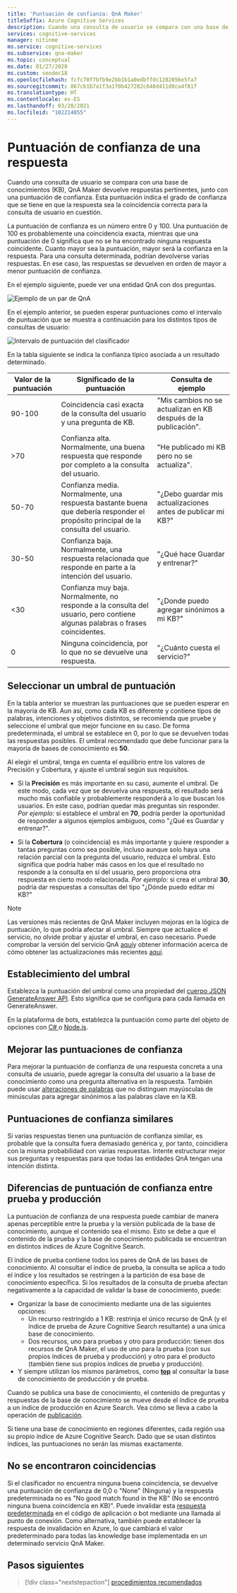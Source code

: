 ```yaml
---
title: 'Puntuación de confianza: QnA Maker'
titleSuffix: Azure Cognitive Services
description: Cuando una consulta de usuario se compara con una base de conocimientos (KB), QnA Maker devuelve respuestas pertinentes, junto con una puntuación de confianza.
services: cognitive-services
manager: nitinme
ms.service: cognitive-services
ms.subservice: qna-maker
ms.topic: conceptual
ms.date: 01/27/2020
ms.custom: seodec18
ms.openlocfilehash: fcfc70f7bfb9e2bb1b1a0edbffdc1282056e5fa7
ms.sourcegitcommit: 867cb1b7a1f3a1f0b427282c648d411d0ca4f81f
ms.translationtype: HT
ms.contentlocale: es-ES
ms.lasthandoff: 03/20/2021
ms.locfileid: "102214055"
---
```

# <a name="the-confidence-score-of-an-answer"></a>Puntuación de confianza de una respuesta
Cuando una consulta de usuario se compara con una base de conocimientos (KB), QnA Maker devuelve respuestas pertinentes, junto con una puntuación de confianza. Esta puntuación indica el grado de confianza que se tiene en que la respuesta sea la coincidencia correcta para la consulta de usuario en cuestión.

La puntuación de confianza es un número entre 0 y 100. Una puntuación de 100 es probablemente una coincidencia exacta, mientras que una puntuación de 0 significa que no se ha encontrado ninguna respuesta coincidente. Cuanto mayor sea la puntuación, mayor será la confianza en la respuesta. Para una consulta determinada, podrían devolverse varias respuestas. En ese caso, las respuestas se devuelven en orden de mayor a menor puntuación de confianza.

En el ejemplo siguiente, puede ver una entidad QnA con dos preguntas.


![Ejemplo de un par de QnA](../media/qnamaker-concepts-confidencescore/ranker-example-qna.png)

En el ejemplo anterior, se pueden esperar puntuaciones como el intervalo de puntuación que se muestra a continuación para los distintos tipos de consultas de usuario:


![Intervalo de puntuación del clasificador](../media/qnamaker-concepts-confidencescore/ranker-score-range.png)


En la tabla siguiente se indica la confianza típico asociada a un resultado determinado.

|Valor de la puntuación|Significado de la puntuación|Consulta de ejemplo|
|--|--|--|
|90-100|Coincidencia casi exacta de la consulta del usuario y una pregunta de KB.|"Mis cambios no se actualizan en KB después de la publicación".|
|>70|Confianza alta. Normalmente, una buena respuesta que responde por completo a la consulta del usuario.|"He publicado mi KB pero no se actualiza".|
|50-70|Confianza media. Normalmente, una respuesta bastante buena que debería responder el propósito principal de la consulta del usuario.|"¿Debo guardar mis actualizaciones antes de publicar mi KB?"|
|30-50|Confianza baja. Normalmente, una respuesta relacionada que responde en parte a la intención del usuario.|"¿Qué hace Guardar y entrenar?"|
|<30|Confianza muy baja. Normalmente, no responde a la consulta del usuario, pero contiene algunas palabras o frases coincidentes. |"¿Donde puedo agregar sinónimos a mi KB?"|
|0|Ninguna coincidencia, por lo que no se devuelve una respuesta.|"¿Cuánto cuesta el servicio?"|

## <a name="choose-a-score-threshold"></a>Seleccionar un umbral de puntuación
En la tabla anterior se muestran las puntuaciones que se pueden esperar en la mayoría de KB. Aun así, como cada KB es diferente y contiene tipos de palabras, intenciones y objetivos distintos, se recomienda que pruebe y seleccione el umbral que mejor funcione en su caso. De forma predeterminada, el umbral se establece en 0, por lo que se devuelven todas las respuestas posibles. El umbral recomendado que debe funcionar para la mayoría de bases de conocimiento es **50**.

Al elegir el umbral, tenga en cuenta el equilibrio entre los valores de Precisión y Cobertura, y ajuste el umbral según sus requisitos.

- Si la **Precisión** es más importante en su caso, aumente el umbral. De este modo, cada vez que se devuelva una respuesta, el resultado será mucho más confiable y probablemente responderá a lo que buscan los usuarios. En este caso, podrían quedar más preguntas sin responder. *Por ejemplo:* si establece el umbral en **70**, podría perder la oportunidad de responder a algunos ejemplos ambiguos, como "¿Qué es Guardar y entrenar?".

- Si la **Cobertura** (o coincidencia) es más importante y quiere responder a tantas preguntas como sea posible, incluso aunque solo haya una relación parcial con la pregunta del usuario, reduzca el umbral. Esto significa que podría haber más casos en los que el resultado no responde a la consulta en sí del usuario, pero proporciona otra respuesta en cierto modo relacionada. *Por ejemplo:* si crea el umbral **30**, podría dar respuestas a consultas del tipo "¿Dónde puedo editar mi KB?"

> [!NOTE]
> Las versiones más recientes de QnA Maker incluyen mejoras en la lógica de puntuación, lo que podría afectar al umbral. Siempre que actualice el servicio, no olvide probar y ajustar el umbral, en caso necesario. Puede comprobar la versión del servicio QnA [aquí](https://www.qnamaker.ai/UserSettings)y obtener información acerca de cómo obtener las actualizaciones más recientes [aquí](../How-To/configure-QnA-Maker-resources.md#get-the-latest-runtime-updates).

## <a name="set-threshold"></a>Establecimiento del umbral

Establezca la puntuación del umbral como una propiedad del [cuerpo JSON GenerateAnswer API](../how-to/metadata-generateanswer-usage.md#generateanswer-request-configuration). Esto significa que se configura para cada llamada en GenerateAnswer.

En la plataforma de bots, establezca la puntuación como parte del objeto de opciones con [ C# ](../how-to/metadata-generateanswer-usage.md?#use-qna-maker-with-a-bot-in-c) o [Node.js](../how-to/metadata-generateanswer-usage.md?#use-qna-maker-with-a-bot-in-nodejs).

## <a name="improve-confidence-scores"></a>Mejorar las puntuaciones de confianza
Para mejorar la puntuación de confianza de una respuesta concreta a una consulta de usuario, puede agregar la consulta del usuario a la base de conocimiento como una pregunta alternativa en la respuesta. También puede usar [alteraciones de palabras](/rest/api/cognitiveservices/qnamaker/alterations/replace) que no distinguen mayúsculas de minúsculas para agregar sinónimos a las palabras clave en la KB.


## <a name="similar-confidence-scores"></a>Puntuaciones de confianza similares
Si varias respuestas tienen una puntuación de confianza similar, es probable que la consulta fuera demasiado genérica y, por tanto, coincidiera con la misma probabilidad con varias respuestas. Intente estructurar mejor sus preguntas y respuestas para que todas las entidades QnA tengan una intención distinta.


## <a name="confidence-score-differences-between-test-and-production"></a>Diferencias de puntuación de confianza entre prueba y producción
La puntuación de confianza de una respuesta puede cambiar de manera apenas perceptible entre la prueba y la versión publicada de la base de conocimiento, aunque el contenido sea el mismo. Esto se debe a que el contenido de la prueba y la base de conocimiento publicada se encuentran en distintos índices de Azure Cognitive Search.

El índice de prueba contiene todos los pares de QnA de las bases de conocimiento. Al consultar el índice de prueba, la consulta se aplica a todo el índice y los resultados se restringen a la partición de esa base de conocimiento específica. Si los resultados de la consulta de prueba afectan negativamente a la capacidad de validar la base de conocimiento, puede:
* Organizar la base de conocimiento mediante una de las siguientes opciones:
    * Un recurso restringido a 1 KB: restrinja el único recurso de QnA (y el índice de prueba de Azure Cognitive Search resultante) a una única base de conocimiento.
    * Dos recursos, uno para pruebas y otro para producción: tienen dos recursos de QnA Maker, el uso de uno para la prueba (con sus propios índices de prueba y producción) y otro para el producto (también tiene sus propios índices de prueba y producción).
* Y siempre utilizan los mismos parámetros, como **[top](../how-to/improve-knowledge-base.md#use-the-top-property-in-the-generateanswer-request-to-get-several-matching-answers)** al consultar la base de conocimiento de producción y de prueba.

Cuando se publica una base de conocimiento, el contenido de preguntas y respuestas de la base de conocimiento se mueve desde el índice de prueba a un índice de producción en Azure Search. Vea cómo se lleva a cabo la operación de [publicación](../Quickstarts/create-publish-knowledge-base.md#publish-the-knowledge-base).

Si tiene una base de conocimiento en regiones diferentes, cada región usa su propio índice de Azure Cognitive Search. Dado que se usan distintos índices, las puntuaciones no serán las mismas exactamente.


## <a name="no-match-found"></a>No se encontraron coincidencias
Si el clasificador no encuentra ninguna buena coincidencia, se devuelve una puntuación de confianza de 0,0 o "None" (Ninguna) y la respuesta predeterminada no es "No good match found in the KB" (No se encontró ninguna buena coincidencia en KB)". Puede invalidar esta [respuesta predeterminada](../How-To/metadata-generateanswer-usage.md) en el código de aplicación o bot mediante una llamada al punto de conexión. Como alternativa, también puede establecer la respuesta de invalidación en Azure, lo que cambiará el valor predeterminado para todas las knowledge base implementada en un determinado servicio QnA Maker.

## <a name="next-steps"></a>Pasos siguientes
> [!div class="nextstepaction"]
> [procedimientos recomendados](./best-practices.md)
